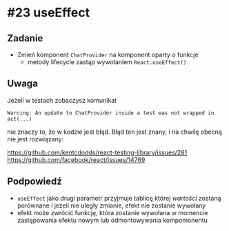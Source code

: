 # #23 useEffect

## Zadanie

- Zmień komponent `ChatProvider` na komponent oparty o funkcje
  - metody lifecycle zastąp wywołaniem `React.useEffect()`

## Uwaga

Jeżeli w testach zobaczysz komunikat

```
Warning: An update to ChatProvider inside a test was not wrapped in act(...)
```

nie znaczy to, że w kodzie jest błąd. Błąd ten jest znany, i na chwilę obecną nie jest rozwiązany:

https://github.com/kentcdodds/react-testing-library/issues/281
https://github.com/facebook/react/issues/14769

## Podpowiedź

- `useEffect` jako drugi parametr przyjmuje tablicę której _wartości_ zostaną porównane i jeżeli nie uległy zmianie, efekt nie zostanie wywołany
- efekt może zwrócić funkcję, która zostanie wywołana w momencie zastępowania efektu nowym lub odmontowywania kompomonentu

